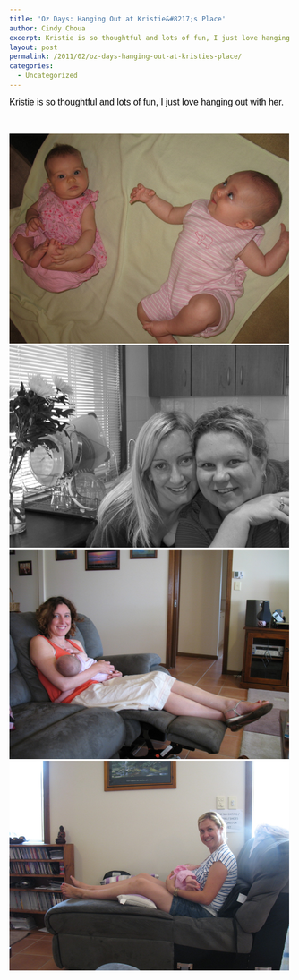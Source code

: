 ```yaml
---
title: 'Oz Days: Hanging Out at Kristie&#8217;s Place'
author: Cindy Choua
excerpt: Kristie is so thoughtful and lots of fun, I just love hanging out with her.
layout: post
permalink: /2011/02/oz-days-hanging-out-at-kristies-place/
categories:
  - Uncategorized
---
```

<div style="font-family:arial, helvetica, sans-serif;font-size:12pt;color:#000000;">
  <div>
    Kristie is so thoughtful and lots of fun, I just love hanging out with her.
  </div>
  
  <p />
</div>

&nbsp; 

<div class='p_embed p_image_embed'>
  <a href="/wp-content/uploads/2011/02/img_5191-scaled-1000.jpg"><img alt="Img_5191" height="375" src="/wp-content/uploads/2011/02/img_5191-scaled-1000.jpg?w=300" width="500" /></a><a href="/wp-content/uploads/2011/02/img_5196-scaled-1000.jpg"><img alt="Img_5196" height="362" src="/wp-content/uploads/2011/02/img_5196-scaled-1000.jpg?w=300" width="500" /></a><a href="/wp-content/uploads/2011/02/img_5198-scaled-1000.jpg"><img alt="Img_5198" height="375" src="/wp-content/uploads/2011/02/img_5198-scaled-1000.jpg?w=300" width="500" /></a><a href="/wp-content/uploads/2011/02/img_5199-scaled-1000.jpg"><img alt="Img_5199" height="375" src="/wp-content/uploads/2011/02/img_5199-scaled-1000.jpg?w=300" width="500" /></a>
</div>
